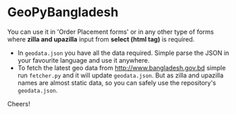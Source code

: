 # GeoPyBangladesh

You can use it in 'Order Placement forms' or in any other type of forms where **zilla and upazilla** input from **select (html tag)** is required.

* In `geodata.json` you have all the data required. Simple parse the JSON in your favourite language and use it anywhere.
* To fetch the latest geo data from http://www.bangladesh.gov.bd simple run `fetcher.py` and it will update `geodata.json`. But as zilla and upazilla names are almost static data, so you can safely use the repository's `geodata.json`. 

Cheers!